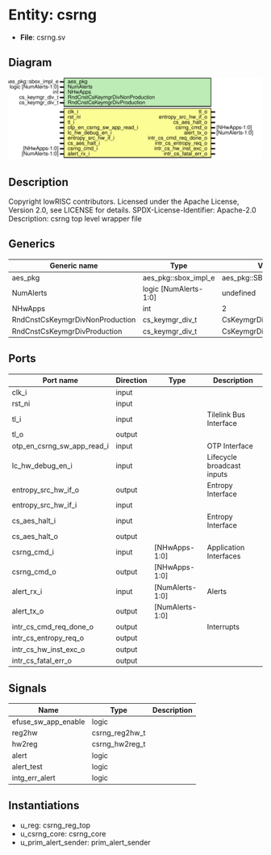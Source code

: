 # Entity: csrng

- **File**: csrng.sv
## Diagram

![Diagram](csrng.svg "Diagram")
## Description

Copyright lowRISC contributors.
 Licensed under the Apache License, Version 2.0, see LICENSE for details.
 SPDX-License-Identifier: Apache-2.0
 Description: csrng top level wrapper file
 
## Generics

| Generic name                    | Type                  | Value                     | Description |
| ------------------------------- | --------------------- | ------------------------- | ----------- |
| aes_pkg                         | aes_pkg::sbox_impl_e  | aes_pkg::SBoxImplCanright |             |
| NumAlerts                       | logic [NumAlerts-1:0] | undefined                 |             |
| NHwApps                         | int                   | 2                         |             |
| RndCnstCsKeymgrDivNonProduction | cs_keymgr_div_t       | CsKeymgrDivWidth'(0)      |             |
| RndCnstCsKeymgrDivProduction    | cs_keymgr_div_t       | CsKeymgrDivWidth'(0)      |             |
## Ports

| Port name                  | Direction | Type            | Description                |
| -------------------------- | --------- | --------------- | -------------------------- |
| clk_i                      | input     |                 |                            |
| rst_ni                     | input     |                 |                            |
| tl_i                       | input     |                 | Tilelink Bus Interface     |
| tl_o                       | output    |                 |                            |
| otp_en_csrng_sw_app_read_i | input     |                 | OTP Interface              |
| lc_hw_debug_en_i           | input     |                 | Lifecycle broadcast inputs |
| entropy_src_hw_if_o        | output    |                 | Entropy Interface          |
| entropy_src_hw_if_i        | input     |                 |                            |
| cs_aes_halt_i              | input     |                 | Entropy Interface          |
| cs_aes_halt_o              | output    |                 |                            |
| csrng_cmd_i                | input     | [NHwApps-1:0]   | Application Interfaces     |
| csrng_cmd_o                | output    | [NHwApps-1:0]   |                            |
| alert_rx_i                 | input     | [NumAlerts-1:0] | Alerts                     |
| alert_tx_o                 | output    | [NumAlerts-1:0] |                            |
| intr_cs_cmd_req_done_o     | output    |                 | Interrupts                 |
| intr_cs_entropy_req_o      | output    |                 |                            |
| intr_cs_hw_inst_exc_o      | output    |                 |                            |
| intr_cs_fatal_err_o        | output    |                 |                            |
## Signals

| Name                | Type           | Description |
| ------------------- | -------------- | ----------- |
| efuse_sw_app_enable | logic          |             |
| reg2hw              | csrng_reg2hw_t |             |
| hw2reg              | csrng_hw2reg_t |             |
| alert               | logic          |             |
| alert_test          | logic          |             |
| intg_err_alert      | logic          |             |
## Instantiations

- u_reg: csrng_reg_top
- u_csrng_core: csrng_core
- u_prim_alert_sender: prim_alert_sender
